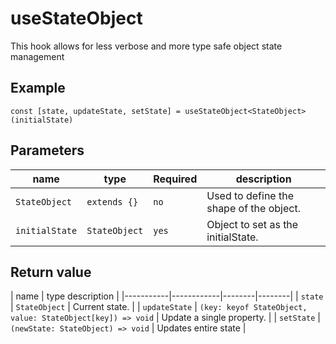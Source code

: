 # useStateObject

This hook allows for less verbose and more type safe object state management 

## Example

 `const [state, updateState, setState] = useStateObject<StateObject>(initialState)`

## Parameters

  | name | type | Required | description |
  |-----------|------------|--------|--------|
  | `StateObject` | `extends {}` | `no` | Used to define the shape of the object.  | 
  | `initialState` | `StateObject` | `yes` | Object to set as the initialState.  | 

## Return value
  | name | type  description |
  |-----------|------------|--------|--------|
  | `state` | `StateObject` | Current state.  | 
  | `updateState` | `(key: keyof StateObject, value: StateObject[key]) => void` | Update a single property.  | 
  | `setState` | `(newState: StateObject) => void` | Updates entire state  | 